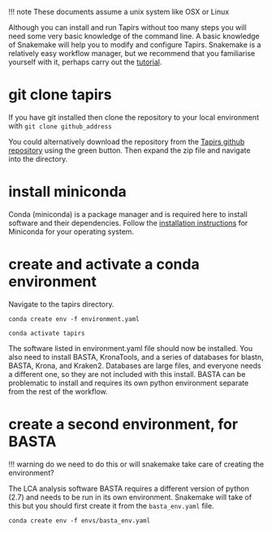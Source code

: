 
!!! note
    These documents assume a unix system like OSX or Linux

Although you can install and run Tapirs without too many steps you will need some very basic knowledge of the command line. A basic knowledge of Snakemake will help you to modify and configure Tapirs. Snakemake is a relatively easy workflow manager, but we recommend that you familiarise yourself with it, perhaps carry out the [tutorial](https://snakemake.readthedocs.io/en/stable/tutorial/tutorial.html).

# git clone tapirs
If you have git installed then clone the repository to your local environment with `git clone github_address`

You could alternatively download the repository from the [Tapirs github repository](https://github.com/davelunt/Tapirs) using the green button. Then expand the zip file and navigate into the directory.

# install miniconda

Conda (miniconda) is a package manager and is required here to install software and their dependencies. Follow the [installation instructions](https://docs.conda.io/projects/conda/en/latest/user-guide/install/) for Miniconda for your operating system.

# create and activate a conda environment

Navigate to the tapirs directory.

`conda create env -f environment.yaml`

`conda activate tapirs`

The software listed in environment.yaml file should now be installed. You also need to install BASTA, KronaTools, and a series of databases for blastn, BASTA, Krona, and Kraken2. Databases are large files, and everyone needs a different one, so they are not included with this install. BASTA can be problematic to install and requires its own python environment separate from the rest of the workflow.

# create a second environment, for BASTA

!!! warning
    do we need to do this or will snakemake take care of creating the environment?

The LCA analysis software BASTA requires a different version of python (2.7) and needs to be run in its own environment. Snakemake will take of this but you should first create it from the `basta_env.yaml` file.

`conda create env -f envs/basta_env.yaml`
